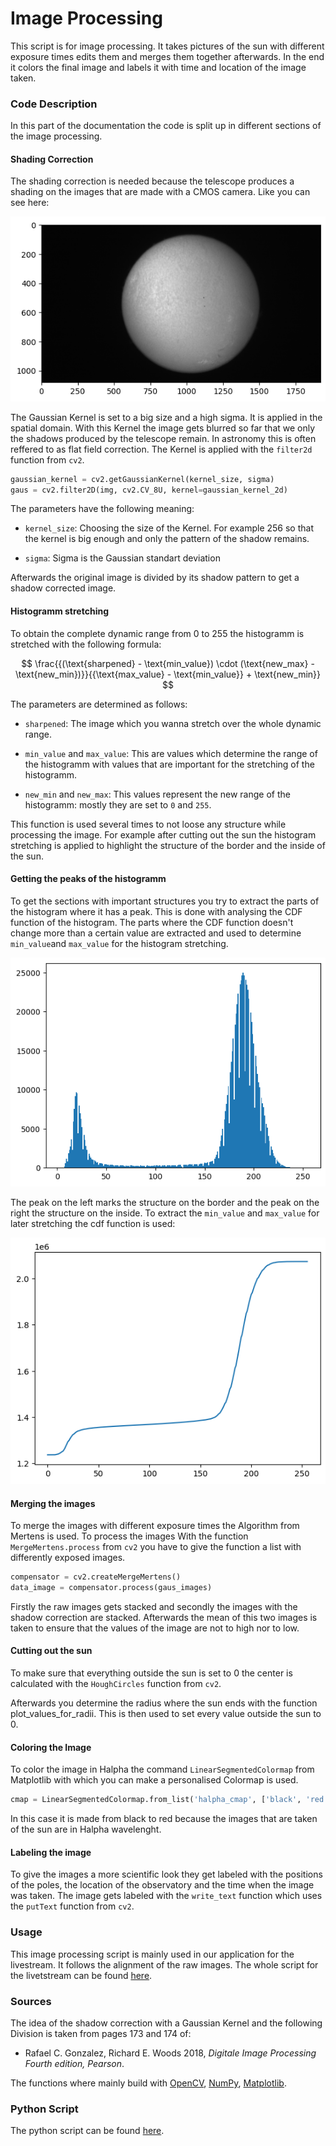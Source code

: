 # Image Processing
This script is for image processing. It takes pictures of the sun with different exposure times edits them and merges them together afterwards. In the end it colors the final image and labels it with time and location of the image taken.

### Code Description
In this part of the documentation the code is split up in different sections of the image processing. 

#### Shading Correction

The shading correction is needed because the telescope produces a shading on the images that are made with a CMOS camera. Like you can see here:

![Image with shadows](https://raw.githubusercontent.com/pmodwrc/halpha/main/docs/images/sun_with_shadow.png)


The Gaussian Kernel is set to a big size and a high sigma. It is applied in the spatial domain. With this Kernel the image gets blurred  so far that we only the shadows produced by the telescope remain. In astronomy this is often reffered to as flat field correction. The Kernel is applied with the `filter2d` function from `cv2`.

```python
gaussian_kernel = cv2.getGaussianKernel(kernel_size, sigma)
gaus = cv2.filter2D(img, cv2.CV_8U, kernel=gaussian_kernel_2d)
```

The parameters have the following meaning:

- `kernel_size`: Choosing the size of the Kernel. For example 256 so that the kernel is big enough and only the pattern of the shadow remains.

- `sigma`: Sigma is the Gaussian standart deviation


Afterwards the original image is divided by its shadow pattern to get a shadow corrected image.

#### Histogramm stretching

To obtain the complete dynamic range from 0 to 255 the histogramm is stretched with the following formula:

$$
\frac{{(\text{sharpened} - \text{min_value}) \cdot (\text{new_max} - \text{new_min})}}{{\text{max_value} - \text{min_value}} + \text{new_min}}
$$

The parameters are determined as follows:

- `sharpened`: The image which you wanna stretch over the whole dynamic range.

- `min_value` and `max_value`: This are values which determine the range of the histogramm with values that are important for the stretching of the histogramm.

- `new_min` and `new_max`: This values represent the new range of the histogramm: mostly they are set to `0` and `255`.

This function is used several times to not loose any structure while processing the image. For example after cutting out the sun the histogram stretching is applied to highlight the structure of the border and the inside of the sun.

#### Getting the peaks of the histogramm

To get the sections with important structures you try to extract the parts of the histogram where it has a peak. This is done with analysing the CDF function of the histogram. The parts where the CDF function doesn't change more than a certain value are extracted and used to determine `min_value`and `max_value` for the histogram stretching.

![Histogram](https://raw.githubusercontent.com/pmodwrc/halpha/main/docs/images/histogram.png)

The peak on the left marks the structure on the border and the peak on the right the structure on the inside. To extract the `min_value` and `max_value` for later stretching the cdf function is used:

![CDF Function](https://raw.githubusercontent.com/pmodwrc/halpha/main/docs/images/cdf_function.png)


#### Merging the images

To merge the images with different exposure times the Algorithm from Mertens is used. To process the images With the function `MergeMertens.process` from `cv2` you have to give the function a list with differently exposed images.

```python
compensator = cv2.createMergeMertens()
data_image = compensator.process(gaus_images)
```
Firstly the raw images gets stacked and secondly the images with the shadow correction are stacked. Afterwards the mean of this two images is taken to ensure that the values of the image are not to high nor to low.

#### Cutting out the sun

To make sure that everything outside the sun is set to 0 the center is calculated with the `HoughCircles` function from `cv2`.

Afterwards you determine the radius where the sun ends with the function plot_values_for_radii. This is then used to set every value outside the sun to 0.


#### Coloring the Image 

To color the image in Halpha the command `LinearSegmentedColormap` from Matplotlib with which you can make a personalised Colormap is used.

```python
cmap = LinearSegmentedColormap.from_list('halpha_cmap', ['black', 'red'], N=256)
```

In this case it is made from black to red because the  images that are taken of the sun are in Halpha wavelenght.

#### Labeling the image

To give the images a more scientific look they get labeled  with the positions of the poles, the location of the observatory and the time when the image was taken. The image gets labeled with the `write_text` function which uses the `putText` function from `cv2`.


### Usage 

This image processing script is mainly used in our application for the livestream. It follows the alignment of the raw images. The whole script for the livetstream can be found [here](https://github.com/pmodwrc/halpha/blob/main/sun_catching/livestream.py).

### Sources
The idea of the shadow correction with a Gaussian Kernel and the following Division is taken from pages 173 and 174 of:
- Rafael C. Gonzalez, Richard E. Woods 2018, *Digitale Image Processing Fourth edition, Pearson*.

The functions where mainly build with [OpenCV](https://docs.opencv.org/4.x/index.html), [NumPy](https://numpy.org/doc/), [Matplotlib](https://matplotlib.org/stable/index.html).

### Python Script
The python script can be found [here](https://github.com/pmodwrc/halpha/blob/main/sun_catching/image_processing.py).



